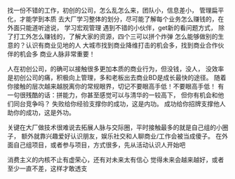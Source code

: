 找一份不错的工作，初创的公司，怎么乱怎么来，团队小，信息差小，
管理扁平化，才能学到本质
去大厂学习整体的划分，尽可能了解每个业务怎么赚钱的，在外面只能道听途说，
学习宏观管理
遇到不错的小伙伴，get新的看问题方式，
除了打工外怎么赚钱的，了解大家的资源，四个三可以拼个炸弹
怎么能够做别的生意的？认识有商业见地的人
大城市找到商业降维打击的机会多，找到商业合作伙伴的机会多
商业人脉非常重要！

人在初创公司，的确可以接触很多更加本质的商业行为，但没钱，没人，
没效率是初创公司的痛，积极向上管理，多和老板出去商业BD是成长最快的途径。
随着你接触的层次越来越脱离你的常规眼界，切记不要眼高手低！不要眼高手低！
有一句很残酷的话：拼能力，你甚至感觉可以与清华的一较高下，
但你有机会和他们同台竞争吗？
失败给你经验支撑你的成功，这是内功。
成功给你招牌支撑他人助你的成功，这是外功。

关键在大厂做技术很难说去拓展人脉与交际圈，平时接触最多的就是自己组的小圈子，
额外就靠兴趣爱好认识朋友，娱乐社交和人聊商业/工作会被当成傻子。
在外面自己组项目，或者参与项目，方式很多，先从活动认识人开始吧

消费主义的内核不止有虚荣心，还有对未来太有信心
觉得未来会越来越好，或者至少一直不差，这样才敢透支